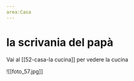 ```yaml
---
area:Casa
---
```

# la scrivania del papà

Vai al [[52-casa-la cucina]] per vedere la cucina

![[foto_57.jpg]]
